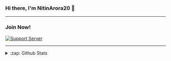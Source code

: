 ### Hi there, I'm NitinArora20 👋

  
---    

### Join Now!
[![Support Server](https://invidget.switchblade.xyz/XZeZS4q35h)](https://discord.com/invite/XZeZS4q35h)

  
  
---

<details>
  <summary>:zap: Github Stats</summary>

![Stats](https://github-readme-stats.vercel.app/api?username=NitinArora20&&show_icons=true&title_color=ffd700&icon_color=bb2acf&text_color=FFFFFF&bg_color=151515)


<img align="left" alt="Dev-Adnani's Github Stats" src="https://metrics.lecoq.io/Dev-Adnani" style="max-width:100%;">
